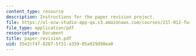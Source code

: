 ```yaml
---
content_type: resource
description: Instructions for the paper revision project.
file: https://ol-ocw-studio-app-qa.s3.amazonaws.com/courses/21l-012-forms-of-western-narrative-fall-2007/35e2cf4f82875f31a35905a929d98ea0_paper_revision.pdf
file_type: application/pdf
resourcetype: Document
title: paper_revision.pdf
uid: 35e2cf4f-8287-5f31-a359-05a929d98ea0
---
```

